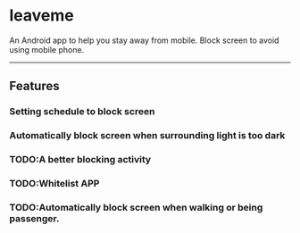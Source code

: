 # leaveme
An Android app to help you stay away from mobile.
Block screen to avoid using mobile phone.

--------

## Features
### Setting schedule to block screen
### Automatically block screen when surrounding light is too dark
### TODO:A better blocking activity
### TODO:Whitelist APP
### TODO:Automatically block screen when walking or being passenger.
